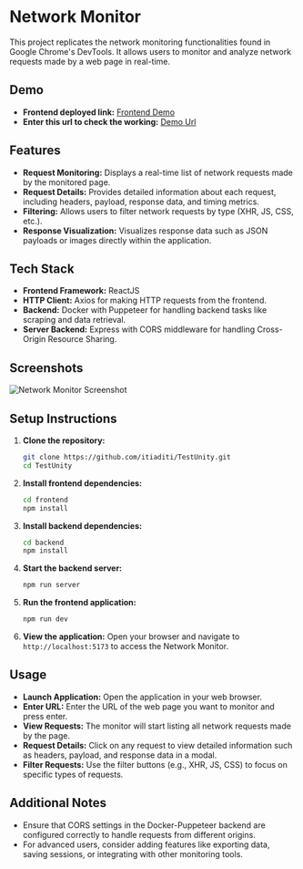 
# Network Monitor

This project replicates the network monitoring functionalities found in Google Chrome's DevTools. It allows users to monitor and analyze network requests made by a web page in real-time.

## Demo

- **Frontend deployed link:** [Frontend Demo](https://test-unity-xi.vercel.app/)
- **Enter this url to check the working:** [Demo Url](https://supabase.com/)

## Features

- **Request Monitoring:** Displays a real-time list of network requests made by the monitored page.
- **Request Details:** Provides detailed information about each request, including headers, payload, response data, and timing metrics.
- **Filtering:** Allows users to filter network requests by type (XHR, JS, CSS, etc.).
- **Response Visualization:** Visualizes response data such as JSON payloads or images directly within the application.

## Tech Stack

- **Frontend Framework:** ReactJS
- **HTTP Client:** Axios for making HTTP requests from the frontend.
- **Backend:** Docker with Puppeteer for handling backend tasks like scraping and data retrieval.
- **Server Backend:** Express with CORS middleware for handling Cross-Origin Resource Sharing.

## Screenshots

![Network Monitor Screenshot](https://github.com/user-attachments/assets/6e01f873-de6f-4c98-b223-1e6a53cfd792)

## Setup Instructions

1. **Clone the repository:**
   ```bash
   git clone https://github.com/itiaditi/TestUnity.git
   cd TestUnity
   ```

2. **Install frontend dependencies:**
   ```bash
   cd frontend
   npm install
   ```

3. **Install backend dependencies:**
   ```bash
   cd backend
   npm install
   ```

4. **Start the backend server:**
   ```bash
   npm run server
   ```

5. **Run the frontend application:**
   ```bash
   npm run dev
   ```

6. **View the application:**
   Open your browser and navigate to `http://localhost:5173` to access the Network Monitor.

## Usage

- **Launch Application:** Open the application in your web browser.
- **Enter URL:** Enter the URL of the web page you want to monitor and press enter.
- **View Requests:** The monitor will start listing all network requests made by the page.
- **Request Details:** Click on any request to view detailed information such as headers, payload, and response data in a modal.
- **Filter Requests:** Use the filter buttons (e.g., XHR, JS, CSS) to focus on specific types of requests.

## Additional Notes

- Ensure that CORS settings in the Docker-Puppeteer backend are configured correctly to handle requests from different origins.
- For advanced users, consider adding features like exporting data, saving sessions, or integrating with other monitoring tools.
